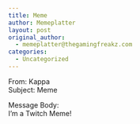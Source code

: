 ```yaml
---
title: Meme
author: Memeplatter
layout: post
original_author:
  - memeplatter@thegamingfreakz.com
categories:
  - Uncategorized
---
```

From: Kappa  
Subject: Meme

Message Body:  
I&#8217;m a Twitch Meme!